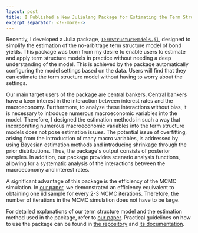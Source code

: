 ```yaml
---
layout: post
title: I Published a New Julialang Package for Estimating the Term Structure Model in the Bayesian Framework
excerpt_separator: <!--more-->
---
```


Recently, I developed a Julia package, [`TermStructureModels.jl`](https://github.com/econPreference/TermStructureModels.jl), designed to simplify the estimation of the no-arbitrage term structure model of bond yields. This package was born from my desire to enable users to estimate and apply term structure models in practice without needing a deep understanding of the model. This is achieved by the package automatically configuring the model settings based on the data. Users will find that they can estimate the term structure model without having to worry about the settings.

 <!--more-->

Our main target users of the package are central bankers. Central bankers have a keen interest in the interaction between interest rates and the macroeconomy. Furthermore, to analyze these interactions without bias, it is necessary to introduce numerous macroeconomic variables into the model. Therefore, I designed the estimation methods in such a way that incorporating numerous macroeconomic variables into the term structure models does not pose estimation issues. The potential issue of overfitting, arising from the introduction of many macro variables, is addressed by using Bayesian estimation methods and introducing shrinkage through the prior distributions. Thus, the package's output consists of posterior samples. In addition, our package provides scenario analysis functions, allowing for a systematic analysis of the interactions between the macroeconomy and interest rates.

A significant advantage of this package is the efficiency of the MCMC simulation. In [our paper](https://papers.ssrn.com/sol3/papers.cfm?abstract_id=4708628), we demonstrated an efficiency equivalent to obtaining one iid sample for every 2-3 MCMC iterations. Therefore, the number of iterations in the MCMC simulation does not have to be large.

For detailed explanations of our term structure model and the estimation method used in the package, refer to [our paper](https://papers.ssrn.com/sol3/papers.cfm?abstract_id=4708628). Practical guidelines on how to use the package can be found in [the repository](https://github.com/econPreference/TermStructureModels.jl) and [its documentation](https://econpreference.github.io/TermStructureModels.jl/dev/).
